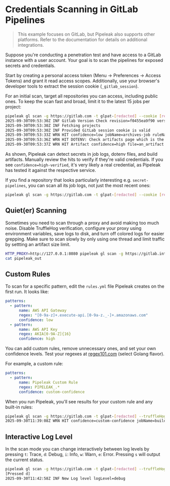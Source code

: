 # Credentials Scanning in GitLab Pipelines

> This example focuses on GitLab, but Pipeleak also supports other platforms. Refer to the documentation for details on additional integrations.

Suppose you're conducting a penetration test and have access to a GitLab instance with a user account. Your goal is to scan the pipelines for exposed secrets and credentials.

Start by creating a personal access token (Menu → Preferences → Access Tokens) and grant it read access scopes. Additionally, use your browser's developer tools to extract the session cookie (`_gitlab_session`).

For an initial scan, target all repositories you can access, including public ones. To keep the scan fast and broad, limit it to the latest 15 jobs per project:

```bash
pipeleak gl scan -g https://gitlab.com -t glpat-[redacted] --cookie [redacted] --artifacts --job-limit 15
2025-09-30T09:53:30Z INF Gitlab Version Check revision=f0455ea9f90 version=18.5.0-pre
2025-09-30T09:53:30Z INF Fetching projects
2025-09-30T09:53:30Z INF Provided GitLab session cookie is valid
2025-09-30T09:53:33Z WRN HIT confidence=low jobName=archives-job ruleName=api_key url=gitlab.com/testgroup/project/-/jobs/11484162851 value="m$ mkdir archive_data $ echo \"datadog_api_key=secrets.txt file hit\" > archive_data/secrets_in_ar"
2025-09-30T09:53:36Z WRN HIT DOTENV: Check artifacts page which is the only place to download the dotenv file confidence=high ruleName="Generic - 1719" url=gitlab.com/testgroup/project/-/jobs/11484162842 value="datadog_api_key=dotenv ONLY file hit, no other artifacts "
2025-09-30T09:53:37Z WRN HIT Artifact confidence=high file=an_artifact.txt jobName=artifact-job ruleName="Generic - 1719" url=gitlab.com/testgroup/project/-/jobs/11484162833 value="datadog_api_key=secret_artifact_value "
```

As shown, Pipeleak can detect secrets in job logs, dotenv files, and build artifacts. Manually review the hits to verify if they're valid credentials. If you see `confidence=high-verified`, it's very likely a real credential, as Pipeleak has tested it against the respective service.

If you find a repository that looks particularly interesting e.g. `secret-pipelines`, you can scan all its job logs, not just the most recent ones:

```bash
pipeleak gl scan -g https://gitlab.com -t glpat-[redacted] --cookie [redacted] --artifacts --search secret-pipelines
```

## Quiet(er) Scanning

Sometimes you need to scan through a proxy and avoid making too much noise. Disable TruffleHog verification, configure your proxy using environment variables, save logs to disk, and turn off colored logs for easier grepping. Make sure to scan slowly by only using one thread and limit traffic by settting an artifact size limit.

```bash
HTTP_PROXY=http://127.0.0.1:8080 pipeleak gl scan -g https://gitlab.internal-company.com -t glpat-[redacted] --threads 1 --max-artifact-size 5mb --truffleHogVerification=false --verbose --logfile pipeleak_out --coloredLog=false --job-limit 10
cat pipeleak_out
```

## Custom Rules

To scan for a specific pattern, edit the `rules.yml` file Pipeleak creates on the first run. It looks like:

```yaml
patterns:
  - pattern:
      name: AWS API Gateway
      regex: "[0-9a-z]+.execute-api.[0-9a-z._-]+.amazonaws.com"
      confidence: low
  - pattern:
      name: AWS API Key
      regex: AKIA[0-9A-Z]{16}
      confidence: high
```

You can add custom rules, remove unnecessary ones, and set your own confidence levels. Test your regexes at [regex101.com](https://regex101.com/) (select Golang flavor).

For example, a custom rule:

```yaml
patterns:
  - pattern:
      name: Pipeleak Custom Rule
      regex: PIPELEAK_.*
      confidence: custom-confidence
```

When you run Pipeleak, you'll see results for your custom rule and any built-in rules:

```bash
pipeleak gl scan -g https://gitlab.com -t glpat-[redacted] --truffleHogVerification=false --verbose
2025-09-30T11:39:08Z WRN HIT confidence=custom-confidence jobName=build-job-hidden ruleName="Pipeleak Custom Rule" url=gitlab.com/testgroup/project/-/jobs/11547853360 value="PIPELEAK_HIT=secret"
```

## Interactive Log Level

In the scan mode you can change interactively between log levels by pressing `t`: Trace, `d`: Debug, `i`: Info, `w`: Warn, `e`: Error. Pressing `s` will output the current status.

```bash
pipeleak gl scan -g https://gitlab.com -t glpat-[redacted] --truffleHogVerification=false --verbose
[Pressed d]
2025-09-30T11:42:58Z INF New Log level logLevel=debug
```